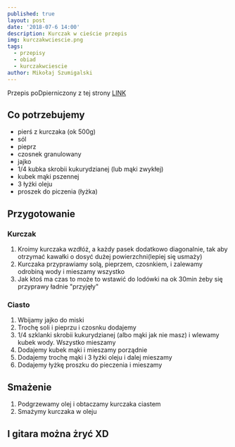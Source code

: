 ```yaml
---
published: true
layout: post
date: '2018-07-6 14:00'
description: Kurczak w cieście przepis
img: kurczakwciescie.png
tags:
  - przepisy
  - obiad
  - kurczakwciescie
author: Mikołaj Szumigalski
---
```

Przepis poDpierniczony z tej strony [LINK](https://www.youtube.com/watch?v=IdxlNAReT7o&t=149s) 

## Co potrzebujemy

* pierś z kurczaka (ok 500g)
* sól
* pieprz
* czosnek granulowany
* jajko
* 1/4 kubka skrobii kukurydzianej (lub mąki zwykłej)
* kubek mąki pszennej
* 3 łyżki oleju
* proszek do piczenia (łyżka)

## Przygotowanie

### Kurczak 

1. Kroimy kurczaka wzdłóż, a każdy pasek dodatkowo diagonalnie, tak aby otrzymać kawałki o dosyć dużej powierzchni(lepiej się usmaży)
2. Kurczaka przyprawiamy solą, pieprzem, czosnkiem, i zalewamy odrobiną wody i mieszamy wszystko
3. Jak ktoś ma czas to może to wstawić do lodówki na ok 30min żeby się przyprawy ładnie "przyjęły"

### Ciasto

1. Wbijamy jajko do miski
2. Trochę soli i pieprzu i czosnku dodajemy
3. 1/4 szklanki skrobii kukurydzianej (albo mąki jak nie masz) i wlewamy kubek wody. Wszystko mieszamy
4. Dodajemy kubek mąki i mieszamy porządnie
5. Dodajemy trochę mąki i 3 łyżki oleju i dalej mieszamy
6. Dodajemy łyżkę proszku do pieczenia i mieszamy

## Smażenie

1. Podgrzewamy olej i obtaczamy kurczaka ciastem
2. Smażymy kurczaka w oleju

## I gitara można żryć XD

